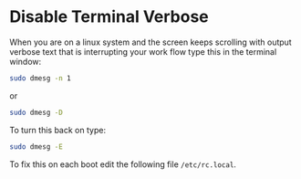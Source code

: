 # Disable Terminal Verbose

When you are on a linux system and the screen keeps scrolling with output verbose text that is interrupting your work flow type this in the terminal window:

```bash
sudo dmesg -n 1
```

or

```bash
sudo dmesg -D
```

To turn this back on type:

```bash
sudo dmesg -E
```

To fix this on each boot edit the following file `/etc/rc.local`.
